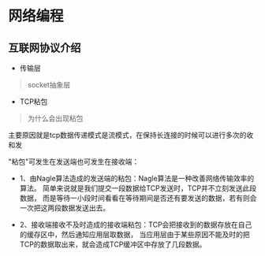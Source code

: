 # 网络编程

## 互联网协议介绍

- 传输层
> socket抽象层

- TCP粘包
> 为什么会出现粘包

主要原因就是tcp数据传递模式是流模式，在保持长连接的时候可以进行多次的收和发

"粘包"可发生在发送端也可发生在接收端：

- 1、由Nagle算法造成的发送端的粘包：Nagle算法是一种改善网络传输效率的算法。
简单来说就是我们提交一段数据给TCP发送时，TCP并不立刻发送此段数据，
而是等待一小段时间看看在等待期间是否还有要发送的数据，若有则会一次把这两段数据发送出去。

- 2、接收端接收不及时造成的接收端粘包：TCP会把接收到的数据存放在自己的缓存区中，然后通知应用层取数据，
当应用层由于某些原因不能及时的把TCP的数据取出来，就会造成TCP缓冲区中存放了几段数据。